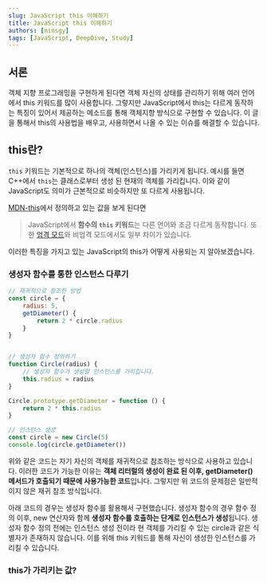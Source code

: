 ```yaml
---
slug: JavaScript this 이해하기
title: JavaScript this 이해하기
authors: [minsgy]
tags: [JavaScript, DeepDive, Study]
---
```


## 서론

객체 지향 프로그래밍을 구현하게 된다면 객체 자신의 상태를 관리하기 위해 여러 언어에서 this 키워드를 많이 사용합니다. 그렇지만 JavaScript에서 this는 다르게 동작하는 특징이 있어서 제공하는 메소드를 통해 객체지향 방식으로 구현할 수 있습니다. 이 글을 통해서 this의 사용법을 배우고, 사용하면서 나올 수 있는 이슈를 해결할 수 있습니다.


## this란?

`this` 키워드는 기본적으로 하나의 객체(인스턴스)를 가리키게 됩니다. 
예시를 들면 C++에서 `this`는 클래스로부터 생성 된 현재의 객체를 가리킵니다. 이와 같이 JavaScript도 의미가 근본적으로 비슷하지만 또 다르게 사용됩니다.

[MDN-this](https://developer.mozilla.org/ko/docs/Web/JavaScript/Reference/Operators/this)에서 정의하고 있는 값을 보게 된다면

> JavaScript에서 **함수의 `this` 키워드**는 다른 언어와 조금 다르게 동작합니다. 또한 [엄격 모드](https://developer.mozilla.org/ko/docs/Web/JavaScript/Reference/Strict_mode)와 비엄격 모드에서도 일부 차이가 있습니다.

이러한 특징을 가지고 있는 JavaScript의 this가 어떻게 사용되는 지 알아보겠습니다.


### 생성자 함수를 통한 인스턴스 다루기

```js
// 재귀적으로 참조한 방법
const circle = {
	radius: 5,
	getDiameter() {
		return 2 * circle.radius
	}
}


// 생성자 함수 정의하기
function Circle(radius) {
	// 생성자 함수가 생성할 인스턴스를 가리킵니다.
	this.radius = radius
}

Circle.prototype.getDiameter = function () {
	return 2 * this.radius
}

// 인스턴스 생성
const circle = new Circle(5)
console.log(circle.getDiameter())
```

위와 같은 코드는 자기 자신의 객체를 재귀적으로 참조하는 방식으로 사용하고 있습니다. 이러한 코드가 가능한 이유는 **객체 리터럴의 생성이 완료 된 이후, getDiameter() 메서드가 호출되기 때문에 사용가능한 코드**입니다. 그렇지만 위 코드의 문제점은 일반적이지 않은 재귀 참조 방식입니다. 

아래 코드의 경우는 생성자 함수를 활용해서 구현했습니다. 생성자 함수의 경우 함수 정의 이후, new 연산자와 함께 **생성자 함수를 호출하는 단계로 인스턴스가 생성**됩니다. 생성자 함수 정의 전에는 인스턴스 생성 전이라 현 객체를 가리킬 수 있는 circle과 같은 식별자가 존재하지 않습니다. 이를 위해 this 키워드를 통해 자신이 생성한 인스턴스를 가리킬 수 있습니다.


### this가 가리키는 값?
